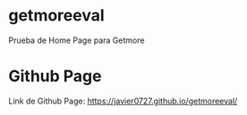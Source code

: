 # getmoreeval
Prueba de Home Page para Getmore
# Github Page
Link de Github Page: https://javier0727.github.io/getmoreeval/
